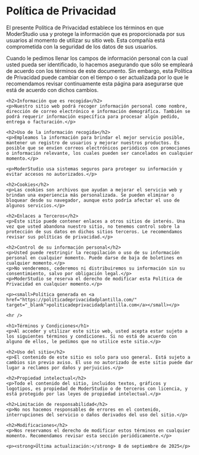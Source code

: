 <body>
  <div class="container">
    <h1>Política de Privacidad</h1>
    <p>El presente Política de Privacidad establece los términos en que ModerStudio usa y protege la información que es proporcionada por sus usuarios al momento de utilizar su sitio web. Esta compañía está comprometida con la seguridad de los datos de sus usuarios.</p>
    <p>Cuando le pedimos llenar los campos de información personal con la cual usted pueda ser identificado, lo hacemos asegurando que sólo se empleará de acuerdo con los términos de este documento. Sin embargo, esta Política de Privacidad puede cambiar con el tiempo o ser actualizada por lo que le recomendamos revisar continuamente esta página para asegurarse que está de acuerdo con dichos cambios.</p>

    <h2>Información que es recogida</h2>
    <p>Nuestro sitio web podrá recoger información personal como nombre, dirección de correo electrónico e información demográfica. También se podrá requerir información específica para procesar algún pedido, entrega o facturación.</p>

    <h2>Uso de la información recogida</h2>
    <p>Empleamos la información para brindar el mejor servicio posible, mantener un registro de usuarios y mejorar nuestros productos. Es posible que se envíen correos electrónicos periódicos con promociones o información relevante, los cuales pueden ser cancelados en cualquier momento.</p>

    <p>ModerStudio usa sistemas seguros para proteger su información y evitar accesos no autorizados.</p>

    <h2>Cookies</h2>
    <p>Las cookies son archivos que ayudan a mejorar el servicio web y brindan una experiencia más personalizada. Se pueden eliminar o bloquear desde su navegador, aunque esto podría afectar el uso de algunos servicios.</p>

    <h2>Enlaces a Terceros</h2>
    <p>Este sitio puede contener enlaces a otros sitios de interés. Una vez que usted abandona nuestro sitio, no tenemos control sobre la protección de sus datos en dichos sitios terceros. Le recomendamos revisar sus políticas de privacidad.</p>

    <h2>Control de su información personal</h2>
    <p>Usted puede restringir la recopilación o uso de su información personal en cualquier momento. Puede darse de baja de boletines en cualquier momento.</p>
    <p>No venderemos, cederemos ni distribuiremos su información sin su consentimiento, salvo por obligación legal.</p>
    <p>ModerStudio se reserva el derecho de modificar esta Política de Privacidad en cualquier momento.</p>

    <p><small>Política generada en <a href="https://politicadeprivacidadplantilla.com/" target="_blank">politicadeprivacidadplantilla.com</a></small></p>

    <hr />

    <h1>Términos y Condiciones</h1>
    <p>Al acceder y utilizar este sitio web, usted acepta estar sujeto a los siguientes términos y condiciones. Si no está de acuerdo con alguno de ellos, le pedimos que no utilice este sitio.</p>

    <h2>Uso del sitio</h2>
    <p>El contenido de este sitio es solo para uso general. Está sujeto a cambios sin previo aviso. El uso no autorizado de este sitio puede dar lugar a reclamos por daños y perjuicios.</p>

    <h2>Propiedad intelectual</h2>
    <p>Todo el contenido del sitio, incluidos textos, gráficos y logotipos, es propiedad de ModerStudio o de terceros con licencia, y está protegido por las leyes de propiedad intelectual.</p>

    <h2>Limitación de responsabilidad</h2>
    <p>No nos hacemos responsables de errores en el contenido, interrupciones del servicio o daños derivados del uso del sitio.</p>

    <h2>Modificaciones</h2>
    <p>Nos reservamos el derecho de modificar estos términos en cualquier momento. Recomendamos revisar esta sección periódicamente.</p>

    <p><strong>Última actualización:</strong> 8 de septiembre de 2025</p>
  </div>
</body>
